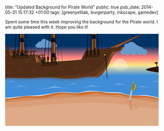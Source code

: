 title: "Updated Background for Pirate World"
public: true
pub_date: 2014-05-31 15:17:32 +01:00
tags: [greenyetilab, burgerparty, inkscape, gamedev]


Spent some time this week improving the background for the Pirate world. I am quite pleased with it. Hope you like it!

[![Background for Pirate World](thumb-background.png)](background.png)
